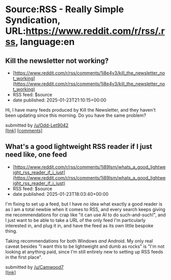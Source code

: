 # Source:RSS - Really Simple Syndication, URL:https://www.reddit.com/r/rss/.rss, language:en

## Kill the newsletter not working?
 - [https://www.reddit.com/r/rss/comments/1i8e4y3/kill_the_newsletter_not_working](https://www.reddit.com/r/rss/comments/1i8e4y3/kill_the_newsletter_not_working)
 - RSS feed: $source
 - date published: 2025-01-23T21:10:15+00:00

<!-- SC_OFF --><div class="md"><p>Hi, I have many feeds produced by Kill the Newsletter, and they haven&#39;t been updating since this morning. Do you have the same problem?</p> </div><!-- SC_ON --> &#32; submitted by &#32; <a href="https://www.reddit.com/user/Odd-Let9042"> /u/Odd-Let9042 </a> <br/> <span><a href="https://www.reddit.com/r/rss/comments/1i8e4y3/kill_the_newsletter_not_working/">[link]</a></span> &#32; <span><a href="https://www.reddit.com/r/rss/comments/1i8e4y3/kill_the_newsletter_not_working/">[comments]</a></span>

## What's a good lightweight RSS reader if I just need like, one feed
 - [https://www.reddit.com/r/rss/comments/1i89lsm/whats_a_good_lightweight_rss_reader_if_i_just](https://www.reddit.com/r/rss/comments/1i89lsm/whats_a_good_lightweight_rss_reader_if_i_just)
 - RSS feed: $source
 - date published: 2025-01-23T18:03:40+00:00

<!-- SC_OFF --><div class="md"><p>I&#39;m fixing to set up a feed, but I have <em>no</em> idea what exactly a good reader is as I am a total newbie when it comes to RSS, and every search keeps giving me recommendations for crap like &quot;it can use AI to do such-and-such!&quot;, and I just want to be able to take a URL of the only feed I&#39;m particularly interested in, and plug it in, and have the feed as its own little bespoke thing.</p> <p>Taking recommendations for both Windows <em>and</em> Android. My only real caveat besides &quot;I want this to be lightweight and dumb as rocks&quot; is &quot;I&#39;m not looking at anything paid, since I&#39;m still entirely new to setting up RSS feeds in the first place&quot;.</p> </div><!-- SC_ON --> &#32; submitted by &#32; <a href="https://www.reddit.com/user/Camwood7"> /u/Camwood7 </a> <br/> <span><a href="https://www.reddit.com/r/rss/comments/1i89lsm/whats_a_good_lightweight_rss_reader_if_i_just/">[link]</a></span> &#32; <span><a href="

